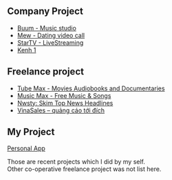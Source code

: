 ## Company Project

* [Buum - Music studio](https://apps.apple.com/vn/app/buum-sing-karaoke-song/id1246645850?mt=8)
* [Mew - Dating video call](https://itunes.apple.com/app/id1224971441)
* [StarTV - LiveStreaming](https://itunes.apple.com/vn/app/star-tv/id1070731467?mt=8)
* [Kenh 1](https://itunes.apple.com/vn/app/k%C3%AAnh-1-video-gi%E1%BA%A3i-tr%C3%AD/id956767547?mt=8)

## Freelance project
* [Tube Max - Movies Audiobooks and Documentaries](https://itunes.apple.com/us/app/tube-max-movies-audiobooks-and-documentaries/id1045359493?mt=)
* [Music Max - Free Music & Songs](https://itunes.apple.com/us/app/music-max-free-music-songs/id1071294630?mt=8)
* [Nwsty: Skim Top News Headlines](https://itunes.apple.com/us/app/nwsty-skim-top-news-headlines/id1239262949?mt=8)
* [VinaSales – quảng cáo tới đích](https://itunes.apple.com/vn/app/vinasales-qu%E1%BA%A3ng-c%C3%A1o-t%E1%BB%9Bi-%C4%91%C3%ADch/id1264419210?mt=8)


## My Project
[Personal App](https://itunes.apple.com/vn/developer/le-do/id1198735180?mt=8)

Those are recent projects which I did by my self.  
Other co-operative freelance project was not list here.
